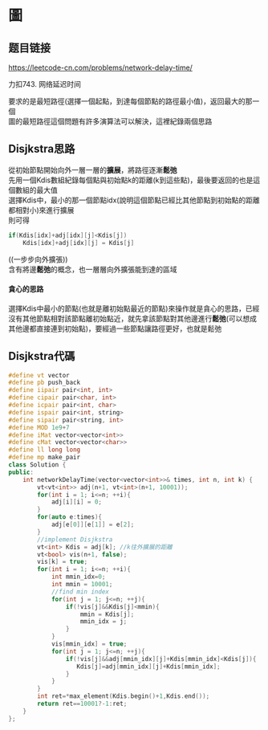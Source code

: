 # 圖

## 题目链接

https://leetcode-cn.com/problems/network-delay-time/

力扣743. 网络延迟时间

要求的是最短路徑(選擇一個起點，到達每個節點的路徑最小值)，返回最大的那一個     
圖的最短路徑這個問題有許多演算法可以解決，這裡紀錄兩個思路

Disjkstra思路
-------------------------------------

從初始節點開始向外一層一層的**擴展**，將路徑逐漸**鬆弛**     
先用一個Kdis數組紀錄每個點與初始點k的距離(k到這些點)，最後要返回的也是這個數組的最大值    
選擇Kdis中，最小的那一個節點idx(說明這個節點已經比其他節點到初始點的距離都相對小)來進行擴展    
則可得      
```cpp
if(Kdis[idx]+adj[idx][j]<Kdis[j])    
    Kdis[idx]+adj[idx][j] = Kdis[j]
```
((一步步向外擴張))    
含有將邊**鬆弛**的概念，也一層層向外擴張能到達的區域    
#### 貪心的思路    
選擇Kdis中最小的節點(也就是離初始點最近的節點)來操作就是貪心的思路，已經沒有其他節點相對該節點離初始點近，就先拿該節點對其他邊進行**鬆弛**(可以想成其他邊都直接連到初始點)，要經過一些節點讓路徑更好，也就是鬆弛   
 
Disjkstra代碼
---------------------------------------

```cpp
#define vt vector
#define pb push_back
#define iipair pair<int, int>
#define cipair pair<char, int>
#define icpair pair<int, char>
#define ispair pair<int, string>
#define sipair pair<string, int>
#define MOD 1e9+7
#define iMat vector<vector<int>>
#define cMat vector<vector<char>>
#define ll long long
#define mp make_pair
class Solution {
public:
    int networkDelayTime(vector<vector<int>>& times, int n, int k) {
        vt<vt<int>> adj(n+1, vt<int>(n+1, 10001));
        for(int i = 1; i<=n; ++i){
            adj[i][i] = 0;
        }
        for(auto e:times){
            adj[e[0]][e[1]] = e[2];
        }
        //implement Disjkstra
        vt<int> Kdis = adj[k]; //k往外擴展的距離
        vt<bool> vis(n+1, false);
        vis[k] = true;
        for(int i = 1; i<=n; ++i){
            int mmin_idx=0;
            int mmin = 10001;
            //find min index
            for(int j = 1; j<=n; ++j){
                if(!vis[j]&&Kdis[j]<mmin){
                    mmin = Kdis[j];
                    mmin_idx = j;
                }
            }
            vis[mmin_idx] = true;
            for(int j = 1; j<=n; ++j){
                if(!vis[j]&&adj[mmin_idx][j]+Kdis[mmin_idx]<Kdis[j]){
                   Kdis[j]=adj[mmin_idx][j]+Kdis[mmin_idx];
                }
            }
        }
        int ret=*max_element(Kdis.begin()+1,Kdis.end());
        return ret==10001?-1:ret;
    }
};
```

